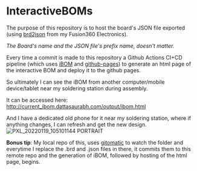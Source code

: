 # InteractiveBOMs
The purpose of this repository is to host the board's JSON file exported (using [brd2json](https://github.com/Funkenjaeger/brd2json) from my Fusion360 Electronics).

_The Board's name and the JSON file's prefix name, doesn't matter._

Every time a commit is made to this repository a Github Actions CI+CD pipeline (which uses [iBOM](https://github.com/openscopeproject/InteractiveHtmlBom) and [github-pages](https://github.com/JamesIves/github-pages-deploy-action)) to generate an html page of the interactive BOM and deploy it to the github pages. 

So ultimately I can see the iBOM from another computer/mobile device/tablet near my soldering station during assembly.

It can be accessed here: http://current_ibom.dattasaurabh.com/output/ibom.html

And I have a dedicated old phone for it near my soldering station, where if anything changes, I can refresh and get the new design. 
![PXL_20220119_105101144 PORTRAIT](https://user-images.githubusercontent.com/4619862/150786882-3e561709-9d1d-4950-b78c-a6ce47b46438.jpg)

__Bonus tip__: My local repo of this, uses [gitomatic](https://github.com/muesli/gitomatic) to watch the folder and everytime I replace the .brd and .json files in there, it commits them to this remote repo and the generation of iBOM, followed by hosting of the html page, begins.  
